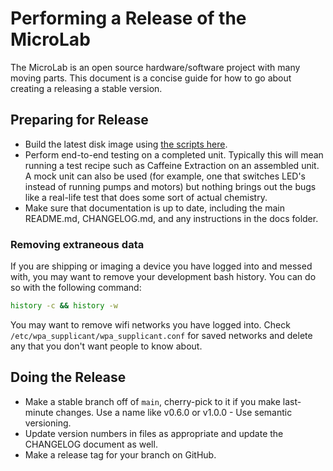 # Performing a Release of the MicroLab

The MicroLab is an open source hardware/software project with many moving parts. This document is a concise guide for how to go about creating a releasing a stable version.

## Preparing for Release

- Build the latest disk image using [the scripts here](https://github.com/FourThievesVinegar/microlab-image/blob/main/BUILD.md).
- Perform end-to-end testing on a completed unit. Typically this will mean running a test recipe such as Caffeine Extraction on an assembled unit. A mock unit can also be used (for example, one that switches LED's instead of running pumps and motors) but nothing brings out the bugs like a real-life test that does some sort of actual chemistry.
- Make sure that documentation is up to date, including the main README.md, CHANGELOG.md, and any instructions in the docs folder.

### Removing extraneous data

If you are shipping or imaging a device you have logged into and messed with, you may want to remove your development bash history. You can do so with the following command:

```bash
history -c && history -w
```

You may want to remove wifi networks you have logged into. Check `/etc/wpa_supplicant/wpa_supplicant.conf` for saved networks and delete any that you don't want people to know about.

## Doing the Release

- Make a stable branch off of `main`, cherry-pick to it if you make last-minute changes. Use a name like v0.6.0 or v1.0.0 - Use semantic versioning.
- Update version numbers in files as appropriate and update the CHANGELOG document as well.
- Make a release tag for your branch on GitHub.
